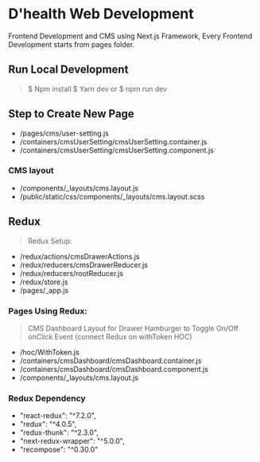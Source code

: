 # D'health Web Development

Frontend Development and CMS using Next.js Framework,
Every Frontend Development starts from pages folder.

## Run Local Development

> $ Npm install
> $ Yarn dev
> or
> $ npm run dev

## Step to Create New Page

- /pages/cms/user-setting.js
- /containers/cmsUserSetting/cmsUserSetting.container.js
- /containers/cmsUserSetting/cmsUserSetting.component.js

### CMS layout

- /components/_layouts/cms.layout.js
- /public/static/css/components/_layouts/cms.layout.scss

## Redux

> Redux Setup:

- /redux/actions/cmsDrawerActions.js
- /redux/reducers/cmsDrawerReducer.js
- /redux/reducers/rootReducer.js
- /redux/store.js
- /pages/_app.js

### Pages Using Redux:

> CMS Dashboard Layout for Drawer Hamburger to Toggle On/Off onClick Event (connect Redux on withToken HOC)

- /hoc/WithToken.js
- /containers/cmsDashboard/cmsDashboard.container.js
- /containers/cmsDashboard/cmsDashboard.component.js
- /components/_layouts/cms.layout.js

### Redux Dependency

- "react-redux": "^7.2.0",
- "redux": "^4.0.5",
- "redux-thunk": "^2.3.0",
- "next-redux-wrapper": "^5.0.0",
- "recompose": "^0.30.0"
